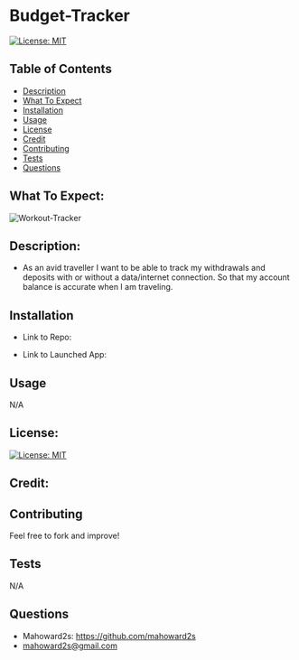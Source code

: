 # Budget-Tracker
[![License: MIT](https://img.shields.io/badge/License-MIT-yellow.svg)](https://opensource.org/licenses/MIT)

## Table of Contents
- [Description](#description)
- [What To Expect](#what-to-expect)
- [Installation](#installation)
- [Usage](#usage)
- [License](#license)
- [Credit](#credit)
- [Contributing](#contributing)
- [Tests](#tests)
- [Questions](#questions)

## What To Expect:
![Workout-Tracker](./assets/images/)

## Description:
- As an avid traveller I want to be able to track my withdrawals and deposits with or without a data/internet connection.  So that my account balance is accurate when I am traveling.

## Installation
- Link to Repo:


- Link to Launched App:


## Usage 
N/A

## License: 
[![License: MIT](https://img.shields.io/badge/License-MIT-yellow.svg)](https://opensource.org/licenses/MIT)

## Credit:


## Contributing
Feel free to fork and improve!

## Tests
N/A

## Questions
- Mahoward2s: https://github.com/mahoward2s
- mahoward2s@gmail.com